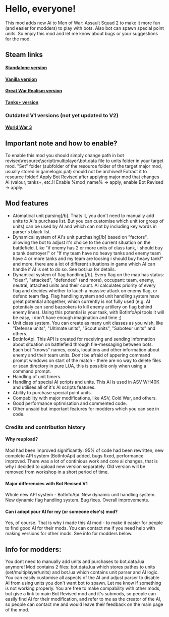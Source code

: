 # Hello, everyone!
This mod adds new Ai to Men of War: Assault Squad 2 to make it more fun (and easier for modders) to play with bots. Also bot can spawn special point units. So enjoy this mod and let me know about bugs or your suggestions for the mod.
## Steam links
#### [Standalone version](https://steamcommunity.com/sharedfiles/filedetails/?id=2780540106)
#### [Vanilla version](https://steamcommunity.com/sharedfiles/filedetails/?id=2780547085)
#### [Great War Realism version](https://steamcommunity.com/sharedfiles/filedetails/?id=2575472270)
#### [Tanks+ version](https://steamcommunity.com/sharedfiles/filedetails/?id=2780547540)
### Outdated V1 versions (not yet updated to V2)
#### [World War 3](https://steamcommunity.com/sharedfiles/filedetails/?id=2574393092)

## Important note and how to enable?
To enable this mod you should simply change path in
bot revised\resource\script\multiplayer\bot.data file to units folder in your target mod. "Set" folder (subfolder of the resource folder of the target major mod, usually stored in gamelogic.pat) should not be archived! Extract it to resource folder!
Apply Bot Revised after applying major mod that changes Ai (valour, tanks+, etc.)! Enable %mod_name% -> apply, enable Bot Revised -> apply.

## Mod features
* Atomatical unit parsing[/b]. Thats it, you don't need to manually add units to AI's purchase list. But you can customise which unit (or group of units) can be used by AI and which can not by including key words in parser's black list.
* Dynamical system of AI's unit purchasing[/b] based on "factors", allowing the bot to adjust it's choice to the current situation on the battlefield. Like "if enemy has 2 or more units of class tank, i should buy a tank destroyer!" or "If my team have no heavy tanks and enemy team have 4 or more tanks and my team are loosing i should buy heavy tank!" and more, there are a lot of different situations in game which AI can handle if AI is set to do so. See bot.lua for details.
* Dynamical system of flag handling[/b]. Every flag on the map has status: "clear", "attacked", "defended" (and more), occupant: team, enemy, neutral, attached units and their count. AI calculates priority of every flag and decides whether to lauch a massive attack on enemy flag, or defend team flag. Flag handling system and unit handling system have great potential altogether, which currently is not fully used (e.g. AI potentialy can send bazookers to kill enemy artillery on flag behind enemy lines). Using this potential is your task, with BotInfoApi tools it will be easy, i don't have enough imagination and time ;)
* Unit class system. You can create as many unit classes as you wish, like "Defense units", "Ultimate units", "Scout units", "Saboteur units" and others.
* BotInfoApi. This API is created for receiving and sending information about situation on battlefield through file-messaging between bots. Each bot "knows" names, costs, locations and other information about enemy and their team units. Don't be afraid of appering command prompt windows on start of the match - there are no way to delete files or scan directory in pure LUA, this is possible only when using a command prompt.
* Handling of unit timers.
* Handling of special AI scripts and units. This AI is used in ASV WH40K and utilises all of it's AI scripts features.
* Ability to purchase special point units.
* Compability with major modifications, like ASV, Cold War, and others.
* Good performance optimisation and commented code.
* Other unsaid but important features for modders which you can see in code.

### Credits and contribution history
#### Why reupload?
Mod had been improved significantly: 95% of code had been rewritten, new complete API system (BotInfoApi) added, bugs fixed, performance improved. There was a lot of continious work and core ai changes, that is why i decided to upload new version separately. Old version will be removed from workshop in a short period of time.
#### Major differencies with Bot Revised V1
Whole new API system - BotInfoApi.
New dynamic unit handling system.
New dynamic flag handling system.
Bug fixes.
Overall improvements.
#### Can i adopt your AI for my (or someone else's) mod?
Yes, of course. That is why i made this AI mod - to make it easier for people to find good AI for their mods. You can contact me if you need help with making versions for other mods. See info for modders below.

## Info for modders:
You dont need to manually add units and purchases to bot.data.lua anymore!
Mod contains 2 files: bot.data.lua which stores pathes to units (set/multiplayer/units) and bot.lua which contains unit parser and AI logic. You can easily customise all aspects of the AI and adjust parser to disable AI from using units you don't want bot to spawn. Let me know if something is not working properly.
You are free to make compability with other mods, but give a link to main Bot Revised mod and it's submods, so people can easily find Ai for their modification, and refer to me as the creator of the AI, so people can contact me and would leave their feedback on the main page of the mod.

